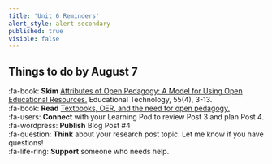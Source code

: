 ```yaml
---
title: 'Unit 6 Reminders'
alert_style: alert-secondary
published: true
visible: false
---
```


## Things to do by August 7
:fa-book: **Skim** [Attributes of Open Pedagogy: A Model for Using Open Educational Resources.](http://www.jstor.org.ezproxy.library.uvic.ca/stable/44430383) Educational Technology, 55(4), 3-13.  
:fa-book: **Read** [Textbooks, OER, and the need for open pedagogy.](https://criticaldigitalpedagogy.pressbooks.com/chapter/textbooks-oer-and-the-need-for-open-pedagogy/)    
:fa-users: **Connect** with your Learning Pod to review Post 3 and plan Post 4.  
:fa-wordpress: **Publish** Blog Post #4  
:fa-question: **Think** about your research post topic. Let me know if you have questions!    
:fa-life-ring: **Support** someone who needs help.  
